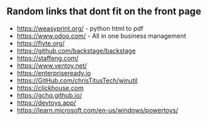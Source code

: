 ## Random links that dont fit on the front page

- https://weasyprint.org/ - python html to pdf
- https://www.odoo.com/ - All in one business management
- https://flyte.org/
- https://github.com/backstage/backstage
- https://staffeng.com/
- https://www.ventoy.net/
- https://enterpriseready.io
- https://GitHub.com/chrisTitusTech/winutil
- https://clickhouse.com
- https://gchq.github.io/
- https://devtoys.app/
- https://learn.microsoft.com/en-us/windows/powertoys/
